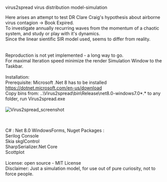virus2spread virus distribution model-simulation

Here arises an attempt to test DR Clare Craig's hypothesis about airborne virus contagion -> Book Expired.
<br> 
To investigate annually recurring waves from the momentum of a chaotic system, and study or play with it's dynamics.
<br> 
Since the linear sientific SIR model used, seems to differ from reality.
<br> 
<br> 
<br> 
 Reproduction is not yet implemented - a long way to go.
<br> For maximal Iteration speed minimize the render Simulation Window to the Taskbar.
<br>
<br>Installation:
<br>Prerequisite: Microsoft .Net 8 has to be installed https://dotnet.microsoft.com/en-us/download
<br>Copy bins from: ..\Virus2spread\bin\Release\net8.0-windows7.0\*.*  to any folder, run Virus2spread.exe<br>
<br>
![Virus2spread_screenshot](https://github.com/gitfrid/virus2spread/assets/148685307/33dfbded-400c-41ce-a31a-54f4003792a6)

<br>
<br>
C# : Net 8.0 WindowsForms, Nuget Packages : 
<br> 
Serilog Console
<br> 
Skia skglControl
<br> 
SharpSerializer.Net Core
<br>
Scottplot
<br>
<br>
License: open source - MIT License
<br>
Disclaimer: Just a simulation model, for use out of pure curiosity, not to force people.



